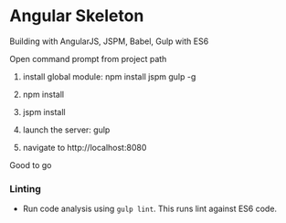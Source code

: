 # Angular Skeleton
Building with AngularJS, JSPM, Babel, Gulp with ES6

Open command prompt from project path
1. install global module: npm install jspm gulp -g

2. npm install

3. jspm install

4. launch the server: gulp

5. navigate to http://localhost:8080

Good to go

### Linting
 - Run code analysis using `gulp lint`. This runs lint against ES6 code.
